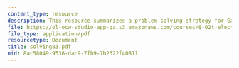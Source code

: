 ```yaml
---
content_type: resource
description: This resource summarizes a problem solving strategy for Gauss?s Law problems.
file: https://ol-ocw-studio-app-qa.s3.amazonaws.com/courses/8-02t-electricity-and-magnetism-spring-2005/8ac580499536dac97fb97b2322f40811_solving03.pdf
file_type: application/pdf
resourcetype: Document
title: solving03.pdf
uid: 8ac58049-9536-dac9-7fb9-7b2322f40811
---
```

